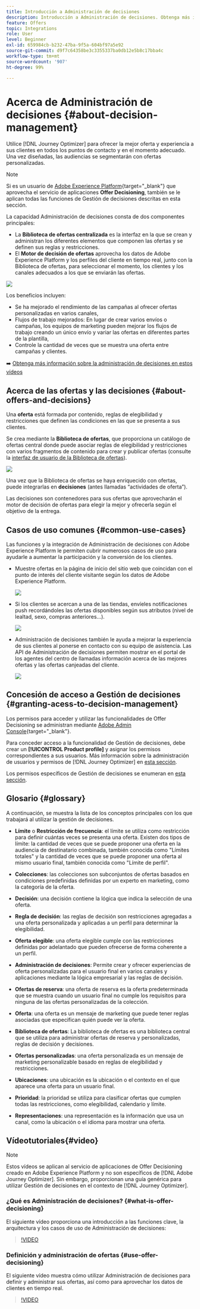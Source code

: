 ```yaml
---
title: Introducción a Administración de decisiones
description: Introducción a Administración de decisiones. Obtenga más información acerca de su arquitectura, ofertas y decisiones, así como los casos de uso comunes que le permite realizar
feature: Offers
topic: Integrations
role: User
level: Beginner
exl-id: 659984cb-b232-47ba-9f5a-604bf97a5e92
source-git-commit: d9f7c64358be3c3355337ba0db12e5b8c17bba4c
workflow-type: tm+mt
source-wordcount: '907'
ht-degree: 99%

---
```


# Acerca de Administración de decisiones {#about-decision-management}

Utilice [!DNL Journey Optimizer] para ofrecer la mejor oferta y experiencia a sus clientes en todos los puntos de contacto y en el momento adecuado. Una vez diseñadas, las audiencias se segmentarán con ofertas personalizadas.

>[!NOTE]
>
>Si es un usuario de [Adobe Experience Platform](https://experienceleague.adobe.com/docs/experience-platform/landing/home.html?lang=es){target=&quot;_blank&quot;} que aprovecha el servicio de aplicaciones **Offer Decisioning**, también se le aplican todas las funciones de Gestión de decisiones descritas en esta sección.

La capacidad Administración de decisiones consta de dos componentes principales:

* La **Biblioteca de ofertas centralizada** es la interfaz en la que se crean y administran los diferentes elementos que componen las ofertas y se definen sus reglas y restricciones.
* El **Motor de decisión de ofertas** aprovecha los datos de Adobe Experience Platform y los perfiles del cliente en tiempo real, junto con la Biblioteca de ofertas, para seleccionar el momento, los clientes y los canales adecuados a los que se enviarán las ofertas.

![](../assets/architecture.png)

Los beneficios incluyen:

* Se ha mejorado el rendimiento de las campañas al ofrecer ofertas personalizadas en varios canales,
* Flujos de trabajo mejorados: En lugar de crear varios envíos o campañas, los equipos de marketing pueden mejorar los flujos de trabajo creando un único envío y variar las ofertas en diferentes partes de la plantilla,
* Controle la cantidad de veces que se muestra una oferta entre campañas y clientes.

➡️ [Obtenga más información sobre la administración de decisiones en estos vídeos](#video)

## Acerca de las ofertas y las decisiones {#about-offers-and-decisions}

Una **oferta** está formada por contenido, reglas de elegibilidad y restricciones que definen las condiciones en las que se presenta a sus clientes.

Se crea mediante la **Biblioteca de ofertas**, que proporciona un catálogo de ofertas central donde puede asociar reglas de elegibilidad y restricciones con varios fragmentos de contenido para crear y publicar ofertas (consulte la [interfaz de usuario de la Biblioteca de ofertas](../get-started/user-interface.md)).

![](../assets/offer_structure.png)

Una vez que la Biblioteca de ofertas se haya enriquecido con ofertas, puede integrarlas en **decisiones** (antes llamadas “actividades de oferta”).

Las decisiones son contenedores para sus ofertas que aprovecharán el motor de decisión de ofertas para elegir la mejor y ofrecerla según el objetivo de la entrega.

## Casos de uso comunes {#common-use-cases}

Las funciones y la integración de Administración de decisiones con Adobe Experience Platform le permiten cubrir numerosos casos de uso para ayudarle a aumentar la participación y la conversión de los clientes.

* Muestre ofertas en la página de inicio del sitio web que coincidan con el punto de interés del cliente visitante según los datos de Adobe Experience Platform.

   ![](../assets/website.png)

* Si los clientes se acercan a una de las tiendas, envíeles notificaciones push recordándoles las ofertas disponibles según sus atributos (nivel de lealtad, sexo, compras anteriores...).

   ![](../assets/push_sample.png)

* Administración de decisiones también le ayuda a mejorar la experiencia de sus clientes al ponerse en contacto con su equipo de asistencia. Las API de Administración de decisiones permiten mostrar en el portal de los agentes del centro de llamadas información acerca de las mejores ofertas y las ofertas canjeadas del cliente.

   ![](../../assets/do-not-localize/call-center.png)

## Concesión de acceso a Gestión de decisiones {#granting-acess-to-decision-management}

Los permisos para acceder y utilizar las funcionalidades de Offer Decisioning se administran mediante [Adobe Admin Console](https://helpx.adobe.com/es/enterprise/managing/user-guide.html){target=&quot;_blank&quot;}.

Para conceder acceso a la funcionalidad de Gestión de decisiones, debe crear un **[!UICONTROL Product profile]** y asignar los permisos correspondientes a sus usuarios. Más información sobre la administración de usuarios y permisos de [!DNL Journey Optimizer] en [esta sección](../../administration/permissions.md).

Los permisos específicos de Gestión de decisiones se enumeran en [esta sección](../../administration/high-low-permissions.md#decisions-permissions).

## Glosario {#glossary}

A continuación, se muestra la lista de los conceptos principales con los que trabajará al utilizar la gestión de decisiones.

* **Límite** o **Restricción de frecuencia**: el límite se utiliza como restricción para definir cuántas veces se presenta una oferta. Existen dos tipos de límite: la cantidad de veces que se puede proponer una oferta en la audiencia de destinatario combinada, también conocida como &quot;Límites totales&quot; y la cantidad de veces que se puede proponer una oferta al mismo usuario final, también conocida como &quot;Límite de perfil&quot;.

* **Colecciones**: las colecciones son subconjuntos de ofertas basados en condiciones predefinidas definidas por un experto en marketing, como la categoría de la oferta.

* **Decisión**: una decisión contiene la lógica que indica la selección de una oferta.

* **Regla de decisión**: las reglas de decisión son restricciones agregadas a una oferta personalizada y aplicadas a un perfil para determinar la elegibilidad.

* **Oferta elegible**: una oferta elegible cumple con las restricciones definidas por adelantado que pueden ofrecerse de forma coherente a un perfil.

* **Administración de decisiones**: Permite crear y ofrecer experiencias de oferta personalizadas para el usuario final en varios canales y aplicaciones mediante la lógica empresarial y las reglas de decisión.

* **Ofertas de reserva**: una oferta de reserva es la oferta predeterminada que se muestra cuando un usuario final no cumple los requisitos para ninguna de las ofertas personalizadas de la colección.

* **Oferta**: una oferta es un mensaje de marketing que puede tener reglas asociadas que especifican quién puede ver la oferta.

* **Biblioteca de ofertas**: La biblioteca de ofertas es una biblioteca central que se utiliza para administrar ofertas de reserva y personalizadas, reglas de decisión y decisiones.

* **Ofertas personalizadas**: una oferta personalizada es un mensaje de marketing personalizable basado en reglas de elegibilidad y restricciones.

* **Ubicaciones**: una ubicación es la ubicación o el contexto en el que aparece una oferta para un usuario final.

* **Prioridad**: la prioridad se utiliza para clasificar ofertas que cumplen todas las restricciones, como elegibilidad, calendario y límite.

* **Representaciones**: una representación es la información que usa un canal, como la ubicación o el idioma para mostrar una oferta.

## Vídeotutoriales{#video}

>[!NOTE]
>
>Estos vídeos se aplican al servicio de aplicaciones de Offer Decisioning creado en Adobe Experience Platform y no son específicos de [!DNL Adobe Journey Optimizer]. Sin embargo, proporcionan una guía genérica para utilizar Gestión de decisiones en el contexto de [!DNL Journey Optimizer].

### ¿Qué es Administración de decisiones? {#what-is-offer-decisioning}

El siguiente vídeo proporciona una introducción a las funciones clave, la arquitectura y los casos de uso de Administración de decisiones:

>[!VIDEO](https://video.tv.adobe.com/v/326961?quality=12&learn=on)

### Definición y administración de ofertas {#use-offer-decisioning}

El siguiente vídeo muestra cómo utilizar Administración de decisiones para definir y administrar sus ofertas, así como para aprovechar los datos de clientes en tiempo real.

>[!VIDEO](https://video.tv.adobe.com/v/326841?quality=12&learn=on)



